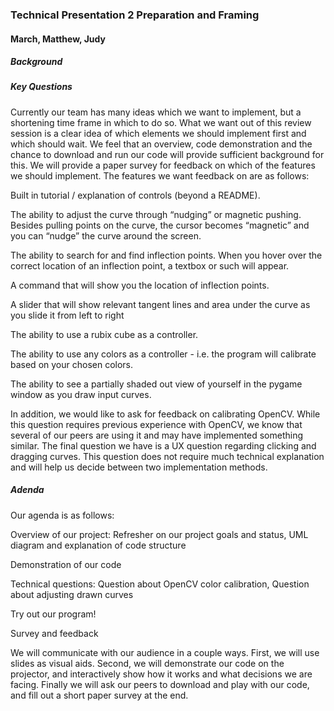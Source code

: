 ### Technical Presentation 2 Preparation and Framing

#### March, Matthew, Judy

##### Background

##### Key Questions

Currently our team has many ideas  which we want to implement, but a shortening time frame in which to do so. What we want out of this review session is a clear idea of which elements we should implement first and which should wait. We feel that an overview, code demonstration and the chance to download and run our code will provide sufficient background for this. We will provide a paper survey for feedback on which of the features we should implement. The features we want feedback on are as follows:

Built in tutorial / explanation of controls (beyond a README).

The ability to adjust the curve through “nudging” or magnetic pushing. Besides pulling points on the curve, the cursor becomes “magnetic” and you can “nudge” the curve around the screen. 

The ability to search for and find inflection points. When you hover over the correct location of an inflection point, a textbox or such will appear.

A command that will show you the location of inflection points.

A slider that will show relevant tangent lines and area under the curve as you slide it from left to right

The ability to use a rubix cube as a controller.

The ability to use any colors as a controller - i.e. the program will calibrate based on your chosen colors.

The ability to see a partially shaded out view of yourself in the pygame window as you draw input curves.

In addition, we would like to ask for feedback on calibrating OpenCV. While this question requires previous experience with OpenCV, we know that several of our peers are using it and may have implemented something similar. The final question we have is a UX question regarding clicking and dragging curves. This question does not require much technical explanation and will help us decide between two implementation methods.

##### Adenda
Our agenda is as follows:

Overview of our project: Refresher on our project goals and status, UML diagram and explanation of code structure

Demonstration of our code

Technical questions: Question about OpenCV color calibration, Question about adjusting drawn curves

Try out our program!

Survey and feedback	

We will communicate with our audience in a couple ways. First, we will use slides as visual aids. Second, we will demonstrate our code on the projector, and interactively show how it works and what decisions we are facing. Finally we will ask our peers to download and play with our code, and fill out a short paper survey at the end.

